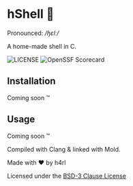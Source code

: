 # hShell :shell:

Pronounced: _/ɧɛlː/_

A home-made shell in C.

![[LICENSE](https://github.com/h4rldev/hshell/blob/main/LICENSE)](https://img.shields.io/github/license/h4rldev/hshell?style=flat-square)
![[OpenSSF Scorecard](https://securityscorecards.dev/viewer/?uri=github.com/h4rldev/hshell)](https://api.securityscorecards.dev/projects/github.com/h4rldev/hshell/badge?style=flat-square)

## Installation

Coming soon :tm:

## Usage

Coming soon :tm:

Compiled with Clang & linked with Mold.

Made with :heart: by h4rl

Licensed under the [BSD-3 Clause License](https://github.com/h4rldev/hshell/blob/main/LICENSE)
